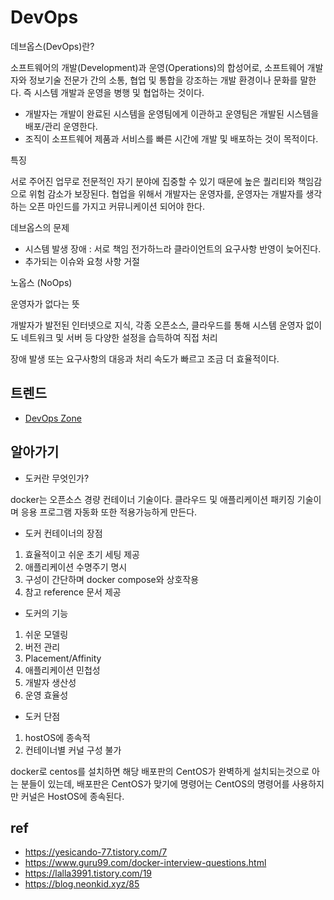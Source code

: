 
# DevOps

데브옵스(DevOps)란?

소프트웨어의 개발(Development)과 운영(Operations)의 합성어로, 소프트웨어 개발자와 정보기술 전문가 간의 소통, 협업 및 통합을 강조하는 개발 환경이나 문화를 말한다. 즉 시스템 개발과 운영을 병행 및 협업하는 것이다.

- 개발자는 개발이 완료된 시스템을 운영팀에게 이관하고 운영팀은 개발된 시스템을 배포/관리 운영한다.
- 조직이 소프트웨어 제품과 서비스를 빠른 시간에 개발 및 배포하는 것이 목적이다.

특징 

서로 주어진 업무로 전문적인 자기 분야에 집중할 수 있기 때문에 높은 퀄리티와 책임감으로 위험 감소가 보장된다.
협업을 위해서 개발자는 운영자를, 운영자는 개발자를 생각하는 오픈 마인드를 가지고 커뮤니케이션 되어야 한다.

데브옵스의 문제

- 시스템 발생 장애
  : 서로 책임 전가하느라 클라이언트의 요구사항 반영이 늦어진다.
- 추가되는 이슈와 요청 사항 거절

노옵스 (NoOps)

운영자가 없다는 뜻

개발자가 발전된 인터넷으로 지식, 각종 오픈소스, 클라우드를 통해 시스템 운영자 없이도 네트워크 및 서버 등 다양한 설정을 습득하여 직접 처리

장애 발생 또는 요구사항의 대응과 처리 속도가 빠르고 조금 더 효율적이다.

## 트렌드
- [DevOps Zone](https://dzone.com/devops-tutorials-tools-news)

## 알아가기

- 도커란 무엇인가?

docker는 오픈소스 경량 컨테이너 기술이다. 클라우드 및 애플리케이션 패키징 기술이며 응용 프로그램 자동화 또한 적용가능하게 만든다.

- 도커 컨테이너의 장점

1. 효율적이고 쉬운 초기 세팅 제공
2. 애플리케이션 수명주기 명시
3. 구성이 간단하며 docker compose와 상호작용
4. 참고 reference 문서 제공

- 도커의 기능

1. 쉬운 모델링
2. 버전 관리
3. Placement/Affinity
4. 애플리케이션 민첩성
5. 개발자 생산성
6. 운영 효율성

- 도커 단점
1. hostOS에 종속적
2. 컨테이너별 커널 구성 불가

docker로 centos를 설치하면 해당 배포판의 CentOS가 완벽하게 설치되는것으로 아는 분들이 있는데, 배포판은 CentOS가 맞기에 명령어는 CentOS의 명령어를 사용하지만 커널은 HostOS에 종속된다. 






## ref
- https://yesicando-77.tistory.com/7
- https://www.guru99.com/docker-interview-questions.html
- https://lalla3991.tistory.com/19
- https://blog.neonkid.xyz/85